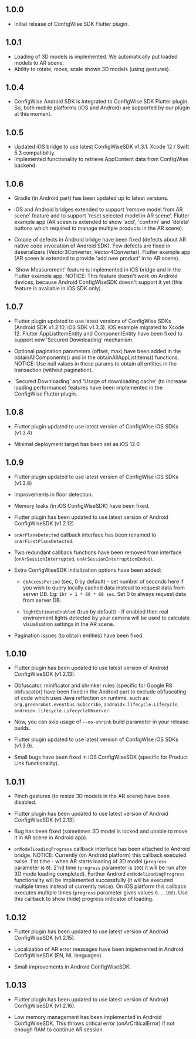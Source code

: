 ## 1.0.0

* Initial release of ConfigWise SDK Flutter plugin.

## 1.0.1

* Loading of 3D models is implemented. We automatically put loaded models to AR scene.
* Ability to rotate, move, scale shown 3D models (using gestures).

## 1.0.4

* ConfigWise Android SDK is integrated to ConfigWise SDK Flutter plugin.
So, both mobile platforms (iOS and Android) are supported by our plugin at this moment.

## 1.0.5

* Updated iOS bridge to use latest ConfigWiseSDK v1.3.1. Xcode 12 / Swift 5.3 compatibility.
* Implemented functionality to retrieve AppContent data from ConfigWise backend.

## 1.0.6

* Gradle (in Android part) has been updated up to latest versions.

* iOS and Android bridges extended to support 'remove model from AR scene' feature and to support 'reset selected model in AR scene'.
Flutter example app (AR sceen is extended to show 'add', 'confirm' and 'delete' buttons which required to manage multiple products in the AR scene).

* Couple of defects in Android bridge have been fixed (defects about AR native code invocation of Android SDK).
Few defects are fixed in deserializers (Vector3Converter, Vector4Converter).
Flutter example app (AR sceen is extended to provide 'add new product' in to AR scene).

* 'Show Measurement' feature is implemented in iOS bridge and in the Flutter example app. NOTICE: This feature doesn't work on Android devices, 
because Android ConfigWiseSDK doesn't support it yet (this feature is available in iOS SDK only).

## 1.0.7

* Flutter plugin updated to use latest versions of ConfigWise SDKs (Android SDK v1.2.10, iOS SDK v1.3.3).
iOS example migrated to Xcode 12. Flutter AppListItemEntity and ComponentEntity have been fixed to support 
new 'Secured Downloading' mechanism.

* Optional pagination parameters (offset, max) have been added in the obtainAllComponents() and in 
the obtainAllAppListItems() functions.
NOTICE: Use null values in these params to obtain all entities in the transaction (without pagination).

* 'Secured Downloading' and 'Usage of downloading cache' (to increase loading performance) features have been 
implemented in the ConfigWise Flutter plugin.

## 1.0.8

* Flutter plugin updated to use latest version of ConfigWise iOS SDKs (v1.3.4)

* Minimal deployment target has been set as iOS 12.0

## 1.0.9

* Flutter plugin updated to use latest version of ConfigWise iOS SDKs (v1.3.8)

* Improvements in floor detection.

* Memory leaks (in iOS ConfigWiseSDK) have been fixed.

* Flutter plugin has been updated to use latest version of Android ConfigWiseSDK (v1.2.12)

* `onArPlaneDetected` callback interface has been renamed to `onArFirstPlaneDetected`.

* Two redundant callback functions have been removed from interface (`onArSessionInterrupted`, `onArSessionInterruptionEnded`).

* Extra ConfigWiseSDK initialization options have been added:

    * `dbAccessPeriod` (sec, 0 by default) - set number of seconds here if you wish 
    to query locally cached data instead to request data from server DB.
    Eg: `1hr = 1 * 60 * 60 sec`.
    Set 0 to always request data from server DB.
    
    * `lightEstimateEnabled` (true by default) - If enabled then real environment lights detected by your camera will be 
    used to calculate visualisation settings in the AR scene.

* Pagination issues (to obtain entities) have been fixed.

## 1.0.10

* Flutter plugin has been updated to use latest version of Android ConfigWiseSDK (v1.2.13).

* Obfuscator, minificator and shrinker rules (specific for Google R8 obfuscator) have been fixed in 
the Android part to exclude obfuscating of code which uses Java reflection on runtime, such as:
`org.greenrobot.eventbus.Subscribe`, `androidx.lifecycle.Lifecycle`, `androidx.lifecycle.LifecycleObserver`.

* Now, you can skip usage of `--no-shrink` build parameter in your release builds.

* Flutter plugin updated to use latest version of ConfigWise iOS SDKs (v1.3.9).

* Small bugs have been fixed in iOS ConfigWiseSDK (specific for Product Link functionality).

## 1.0.11

* Pinch gestures (to resize 3D models in the AR scene) have been disabled.

* Flutter plugin has been updated to use latest version of Android ConfigWiseSDK (v1.2.13).

* Bug has been fixed (sometimes 3D model is locked and unable to move it in AR scene in Android app).

* `onModelLoadingProgress` callback interface has been attached to Android bridge.
NOTICE: Currently (on Android platform) this callback executed twise. 1'st time - when AR starts 
loading of 3D model (`progress` parameter is `0`). 2'nd time (`progress` parameter is `100`) it will 
be run after 3D mode loading completed). Further Android `onModelLoadingProgress` functionality will 
be implemented successfully (it will be executed multiple times instead of currently twice).
On iOS platform this callback executes multiple times (`progress` parameter gives values `0...100`).
Use this callback to show (hide) progress indicator of loading.

## 1.0.12

* Flutter plugin has been updated to use latest version of Android ConfigWiseSDK (v1.2.15).

* Localization of AR error messages have been implemented in Android ConfigWiseSDK (EN, NL languages).

* Small improvements in Android ConfigWiseSDK.


## 1.0.13

* Flutter plugin has been updated to use latest version of Android ConfigWiseSDK (v1.2.16).

* Low memory management has been implemented in Android ConfigWiseSDK. This throws critical error (onArCriticalError) 
if not enough RAM to continue AR session.

